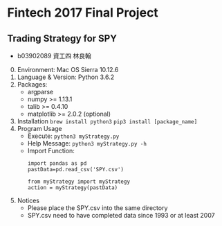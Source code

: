 # Fintech 2017 Final Project
## Trading Strategy for SPY

* b03902089 資工四 林良翰

0. Environment: Mac OS Sierra 10.12.6
1. Language & Version: Python 3.6.2
2. Packages:
    * argparse
    * numpy >= 1.13.1
    * talib >= 0.4.10
    * matplotlib >= 2.0.2 (optional)
3. Installation
    ```brew install python3```
    ```pip3 install [package_name]```
4. Program Usage
    * Execute: ```python3 myStrategy.py```
    * Help Message: ```python3 myStrategy.py -h```
    * Import Function:
        ```python3
        import pandas as pd
        pastData=pd.read_csv('SPY.csv')
        
        from myStrategy import myStrategy        
        action = myStrategy(pastData)
        ```
5. Notices
    * Please place the SPY.csv into the same directory
    * SPY.csv need to have completed data since 1993 or at least 2007
